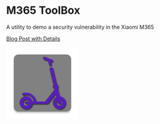 M365 ToolBox
=====

A utility to demo a security vulnerability in the Xiaomi M365

[Blog Post with Details](https://lanrat.com/xiaomi-m365)

![M365 Toolbox App](/app/src/main/res/mipmap-xxxhdpi/ic_launcher.png)
